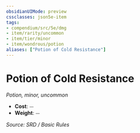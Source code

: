 ```yaml
---
obsidianUIMode: preview
cssclasses: json5e-item
tags:
- compendium/src/5e/dmg
- item/rarity/uncommon
- item/tier/minor
- item/wondrous/potion
aliases: ["Potion of Cold Resistance"]
---
```

# Potion of Cold Resistance
*Potion, minor, uncommon*  

- **Cost**: ⏤
- **Weight**: ⏤

*Source: SRD / Basic Rules*
